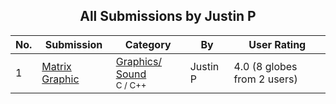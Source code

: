 ﻿<div align="center">

## All Submissions by Justin P

</div>

No.  | Submission | Category | By   | User Rating
---- | ---------- | -------- | ---- | -----------
1 | [Matrix Graphic<br />](https://github.com/Planet-Source-Code/justin-p-matrix-graphic__3-5714) | [Graphics/ Sound<br /><sup>C / C++</sup>](../ByCategory/graphics-sound__3-15.md) | Justin P | 4.0 (8 globes from 2 users)

